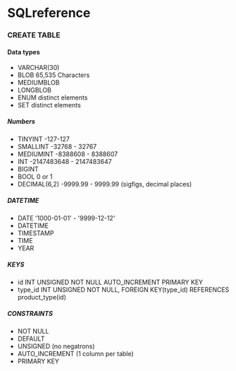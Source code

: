 # SQLreference

### CREATE TABLE
#### Data types
* VARCHAR(30)
* BLOB 65,535 Characters
* MEDIUMBLOB
* LONGBLOB
* ENUM distinct elements
* SET distinct elements
##### Numbers
* TINYINT -127-127
* SMALLINT -32768 - 32767
* MEDIUMINT -8388608 - 8388607
* INT -2147483648 - 2147483647
* BIGINT
* BOOL 0 or 1
* DECIMAL(6,2) -9999.99 - 9999.99 (sigfigs, decimal places)
##### DATETIME
* DATE '1000-01-01' - '9999-12-12'
* DATETIME
* TIMESTAMP
* TIME
* YEAR
##### KEYS
* id INT UNSIGNED NOT NULL AUTO_INCREMENT PRIMARY KEY
* type_id INT UNSIGNED NOT NULL, FOREIGN KEY(type_id) REFERENCES product_type(id)
##### CONSTRAINTS
* NOT NULL
* DEFAULT
* UNSIGNED (no negatrons)
* AUTO_INCREMENT (1 column per table)
* PRIMARY KEY
